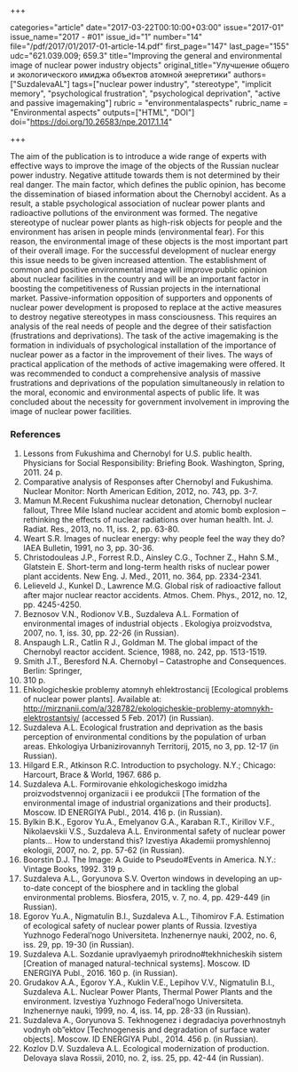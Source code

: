 +++

categories="article"
date="2017-03-22T00:10:00+03:00"
issue="2017-01"
issue_name="2017 - #01"
issue_id="1"
number="14"
file="/pdf/2017/01/2017-01-article-14.pdf"
first_page="147"
last_page="155"
udc="621.039.009; 659.3"
title="Improving the general and environmental image of nuclear power industry objects"
original_title="Улучшение общего и экологического имиджа объектов атомной энергетики"
authors=["SuzdalevaAL"]
tags=["nuclear power industry", "stereotype", "implicit memory", "psychological frustration", "psychological deprivation", "active and passive imagemaking"]
rubric = "environmentalaspects"
rubric_name = "Environmental aspects"
outputs=["HTML", "DOI"]
doi="https://doi.org/10.26583/npe.2017.1.14"

+++

The aim of the publication is to introduce a wide range of experts with effective ways to improve the image of the objects of the Russian nuclear power industry. Negative attitude towards them is not determined by their real danger. The main factor, which defines the public opinion, has become the dissemination of biased information about the Chernobyl accident. As a result, a stable psychological association of nuclear power plants and radioactive pollutions of the environment was formed. The negative stereotype of nuclear power plants as high-risk objects for people and the environment has arisen in people minds (environmental fear). For this reason, the environmental image of these objects is the most important part of their overall image. For the successful development of nuclear energy this issue needs to be given increased attention. The establishment of common and positive environmental image will improve public opinion about nuclear facilities in the country and will be an important factor in boosting the competitiveness of Russian projects in the international market. Passive-information opposition of supporters and opponents of nuclear power development is proposed to replace at the active measures to destroy negative stereotypes in mass consciousness. This requires an analysis of the real needs of people and the degree of their satisfaction (frustrations and deprivations). The task of the active imagemaking is the formation in individuals of psychological installation of the importance of nuclear power as a factor in the improvement of their lives. The ways of practical application of the methods of active imagemaking were offered. It was recommended to conduct a comprehensive analysis of massive frustrations and deprivations of the population simultaneously in relation to the moral, economic and environmental aspects of public life. It was concluded about the necessity for government involvement in improving the image of nuclear power facilities.

### References

1. Lessons from Fukushima and Chernobyl for U.S. public health. Physicians for Social Responsibility: Briefing Book. Washington, Spring, 2011. 24 р.
2. Comparative analysis of Responses after Chernobyl and Fukushima. Nuclear Monitor: North American Edition, 2012, no. 743, pp. 3-7.
3. Mamun M.Recent Fukushima nuclear detonation, Chernobyl nuclear fallout, Three Mile Island nuclear accident and atomic bomb explosion – rethinking the effects of nuclear radiations over human health. Int. J. Radiat. Res., 2013, no. 11, iss. 2, pp. 63-80.
4. Weart S.R. Images of nuclear energy: why people feel the way they do? IAEA Bulletin, 1991, no 3, pp. 30-36.
5. Christodouleas J.P., Forrest R.D., Ainsley C.G., Tochner Z., Hahn S.M., Glatstein E. Short-term and long-term health risks of nuclear power plant accidents. New Eng. J. Med., 2011, no. 364, pp. 2334-2341.
6. Lelieveld J., Kunkel D., Lawrence M.G. Global risk of radioactive fallout after major nuclear reactor accidents. Atmos. Chem. Phys., 2012, no. 12, pp. 4245-4250.
7. Beznosov V.N., Rodionov V.B., Suzdaleva A.L. Formation of environmental images of industrial objects . Ekologiya proizvodstva, 2007, no. 1, iss. 30, pp. 22-26 (in Russian).
8. Anspaugh L.R., Catlin R J., Goldman M. The global impact of the Chernobyl reactor accident. Science, 1988, no. 242, pp. 1513-1519.
9. Smith J.T., Beresford N.A. Chernobyl – Catastrophe and Consequences. Berlin: Springer,
2005. 310 р.
10. Ehkologicheskie problemy atomnyh ehlektrostancij [Ecological problems of nuclear power plants]. Available at: http://mirznanii.com/a/328782/ekologicheskie-problemy-atomnykh-elektrostantsiy/ (accessed 5 Feb. 2017) (in Russian).
11. Suzdaleva A.L. Ecological frustration and deprivation as the basis perception of environmental conditions by the population of urban areas. Ehkologiya Urbanizirovannyh Territorij, 2015, no 3, pp. 12-17 (in Russian).
12. Hilgard E.R., Atkinson R.C. Introduction to psychology. N.Y.; Chicago: Harcourt, Brace & World, 1967. 686 p.
13. Suzdaleva A.L. Formirovanie ehkologicheskogo imidzha proizvodstvennoj organizacii i ee produkcii [The formation of the environmental image of industrial organizations and their products]. Moscow. ID ENERGIYA Publ., 2014. 416 p. (in Russian).
14. Bylkin B.K., Egorov Yu.A., Emelyanov G.A., Karaban R.T., Kirillov V.F., Nikolaevskii V.S., Suzdaleva A.L. Environmental safety of nuclear power plants... How to understand this? Izvestiya Akademii promyshlennoj ekologii, 2007, no. 2, pp. 57-62 (in Russian).
15. Boorstin D.J. The Image: A Guide to Pseudo#Events in America. N.Y.: Vintage Books, 1992. 319 p.
16. Suzdaleva A.L., Goryunova S.V. Overton windows in developing an up-to-date concept of the biosphere and in tackling the global environmental problems. Biosfera, 2015, v. 7, no. 4, pp. 429-449 (in Russian).
17. Egorov Yu.A., Nigmatulin B.I., Suzdaleva A.L., Tihomirov F.A. Estimation of ecological safety of nuclear power plants of Russia. Izvestiya Yuzhnogo Federal’nogo Universiteta. Inzhenernye nauki, 2002, no. 6, iss. 29, pp. 19-30 (in Russian).
18. Suzdaleva A.L. Sozdanie upravlyaemyh prirodno#tekhnicheskih sistem [Creation of managed natural-technical systems]. Moscow. ID ENERGIYA Publ., 2016. 160 p. (in Russian).
19. Grudakov A.A., Egorov Y.A., Kuklin V.E., Lepihov V.V., Nigmatulin B.I., Suzdaleva A.L. Nuclear Power Plants, Thermal Power Plants and the environment. Izvestiya Yuzhnogo Federal’nogo Universiteta. Inzhenernye nauki, 1999, no. 4, iss. 14, pp. 28-33 (in Russian).
20. Suzdalevа A., Goryunova S. Tekhnogenez i degradaciya poverhnostnyh vodnyh ob”ektov [Technogenesis and degradation of surface water objects]. Moscow. ID ENERGIYA Publ., 2014. 456 p. (in Russian).
21. Kozlov D.V. Suzdaleva A.L. Ecological modernization of production. Delovaya slava Rossii, 2010, no. 2, iss. 25, pp. 42-44 (in Russian).